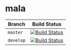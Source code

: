 # mala

| Branch | Build Status |
|-|-|
| `master`| [![Build Status](https://travis-ci.org/jayeshbadwaik/mala.svg?branch=master)](https://travis-ci.org/jayeshbadwaik/mala) 	 |
| `develop` | [![Build Status](https://travis-ci.org/jayeshbadwaik/mala.svg?branch=develop)](https://travis-ci.org/jayeshbadwaik/mala)	 |




